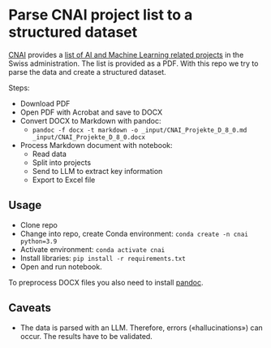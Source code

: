 # Parse CNAI project list to a structured dataset

[CNAI](https://cnai.swiss/) provides a [list of AI and Machine Learning related projects](https://cnai.swiss/dienstleistungen/projektdatenbank/) in the Swiss administration. The list is provided as a PDF. With this repo we try to parse the data and create a structured dataset. 

Steps:
- Download PDF
- Open PDF with Acrobat and save to DOCX
- Convert DOCX to Markdown with pandoc:
    - `pandoc -f docx -t markdown -o _input/CNAI_Projekte_D_8_0.md _input/CNAI_Projekte_D_8_0.docx` 
- Process Markdown document with notebook:
    - Read data
    - Split into projects
    - Send to LLM to extract key information
    - Export to Excel file

## Usage
- Clone repo
- Change into repo, create Conda environment: `conda create -n cnai python=3.9`
- Activate environment: `conda activate cnai`
- Install libraries: `pip install -r requirements.txt`
- Open and run notebook.

To preprocess DOCX files you also need to install [pandoc](https://pandoc.org/installing.html). 

## Caveats
- The data is parsed with an LLM. Therefore, errors («hallucinations») can occur. The results have to be validated.